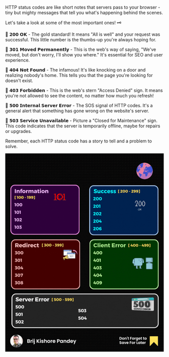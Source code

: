 HTTP status codes are like short notes that servers pass to your browser - tiny but mighty messages that tell you what's happening behind the scenes.  
  
Let's take a look at some of the most important ones! 🗝️  
  
🔹 𝟮𝟬𝟬 𝗢𝗞 - The gold standard! It means "All is well" and your request was successful. This little number is the thumbs-up you're always hoping for.  
  
🔹 𝟯𝟬𝟭 𝗠𝗼𝘃𝗲𝗱 𝗣𝗲𝗿𝗺𝗮𝗻𝗲𝗻𝘁𝗹𝘆 - This is the web's way of saying, "We've moved, but don't worry, I'll show you where." It's essential for SEO and user experience.  
  
🔹 𝟰𝟬𝟰 𝗡𝗼𝘁 𝗙𝗼𝘂𝗻𝗱 - The infamous! It's like knocking on a door and realizing nobody's home. This tells you that the page you're looking for doesn't exist.  
  
🔹 𝟰𝟬𝟯 𝗙𝗼𝗿𝗯𝗶𝗱𝗱𝗲𝗻 - This is the web's stern "Access Denied" sign. It means you're not allowed to see the content, no matter how much you refresh!  
  
🔹 𝟱𝟬𝟬 𝗜𝗻𝘁𝗲𝗿𝗻𝗮𝗹 𝗦𝗲𝗿𝘃𝗲𝗿 𝗘𝗿𝗿𝗼𝗿 - The SOS signal of HTTP codes. It's a general alert that something has gone wrong on the website's server.  
  
🔹 𝟱𝟬𝟯 𝗦𝗲𝗿𝘃𝗶𝗰𝗲 𝗨𝗻𝗮𝘃𝗮𝗶𝗹𝗮𝗯𝗹𝗲 - Picture a "Closed for Maintenance" sign. This code indicates that the server is temporarily offline, maybe for repairs or upgrades.  
  
Remember, each HTTP status code has a story to tell and a problem to solve.

![](media/20240209090108.png)
